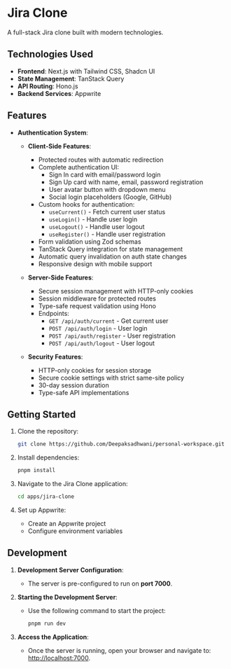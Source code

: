 # Jira Clone  

A full-stack Jira clone built with modern technologies.  

## Technologies Used  

- **Frontend**: Next.js with Tailwind CSS, Shadcn UI  
- **State Management**: TanStack Query  
- **API Routing**: Hono.js  
- **Backend Services**: Appwrite  

## Features  

- **Authentication System**:  
  - **Client-Side Features**:
    - Protected routes with automatic redirection
    - Complete authentication UI:
      - Sign In card with email/password login
      - Sign Up card with name, email, password registration
      - User avatar button with dropdown menu
      - Social login placeholders (Google, GitHub)
    - Custom hooks for authentication:
      - `useCurrent()` - Fetch current user status
      - `useLogin()` - Handle user login
      - `useLogout()` - Handle user logout
      - `useRegister()` - Handle user registration
    - Form validation using Zod schemas
    - TanStack Query integration for state management
    - Automatic query invalidation on auth state changes
    - Responsive design with mobile support

  - **Server-Side Features**:
    - Secure session management with HTTP-only cookies
    - Session middleware for protected routes
    - Type-safe request validation using Hono
    - Endpoints:
      - `GET /api/auth/current` - Get current user
      - `POST /api/auth/login` - User login
      - `POST /api/auth/register` - User registration
      - `POST /api/auth/logout` - User logout

  - **Security Features**:
    - HTTP-only cookies for session storage
    - Secure cookie settings with strict same-site policy
    - 30-day session duration
    - Type-safe API implementations

## Getting Started  

1. Clone the repository:  
   ```bash
   git clone https://github.com/Deepaksadhwani/personal-workspace.git
   ```  
2. Install dependencies:  
   ```bash
   pnpm install
   ```  

3. Navigate to the Jira Clone application:  
   ```bash
   cd apps/jira-clone
   ```  

3. Set up Appwrite:  
   - Create an Appwrite project  
   - Configure environment variables  

## Development  

1. **Development Server Configuration**:  
   - The server is pre-configured to run on **port 7000**.  

2. **Starting the Development Server**:  
   - Use the following command to start the project:  
     ```bash
     pnpm run dev 
     ```  

3. **Access the Application**:  
   - Once the server is running, open your browser and navigate to:  
     [http://localhost:7000](http://localhost:7000).
